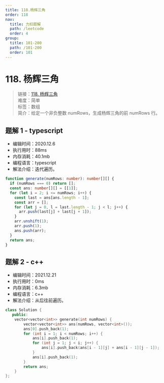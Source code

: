 ```yaml
---
title: 118.杨辉三角
order: 118
nav:
  title: 力扣题解
  path: /leetcode
  order: 4
group:
  title: 101-200
  path: /101-200
  order: 101
---
```


# 118. 杨辉三角

> 链接：[118. 杨辉三角](https://leetcode-cn.com/problems/pascals-triangle/)  
> 难度：简单  
> 标签：数组  
> 简介：给定一个非负整数 numRows，生成杨辉三角的前 numRows 行。

## 题解 1 - typescript

- 编辑时间：2020.12.6
- 执行用时：88ms
- 内存消耗：40.1mb
- 编程语言：typescript
- 解法介绍：迭代遍历。

```typescript
function generate(numRows: number): number[][] {
  if (numRows === 0) return [];
  const ans: number[][] = [[1]];
  for (let i = 2; i <= numRows; i++) {
    const last = ans[ans.length - 1];
    const arr = [];
    for (let j = 0, l = last.length - 1; j < l; j++) {
      arr.push(last[j] + last[j + 1]);
    }
    arr.unshift(1);
    arr.push(1);
    ans.push(arr);
  }
  return ans;
}
```
## 题解 2 - c++
- 编辑时间：2021.12.21
- 执行用时：0ms
- 内存消耗：6.3mb
- 编程语言：c++
- 解法介绍：从后往前遍历。
```c++
class Solution {
   public:
    vector<vector<int>> generate(int numRows) {
        vector<vector<int>> ans(numRows, vector<int>());
        ans[0].push_back(1);
        for (int i = 1; i < numRows; i++) {
            ans[i].push_back(1);
            for (int j = 1; j < i; j++) {
                ans[i].push_back(ans[i - 1][j] + ans[i - 1][j - 1]);
            }
            ans[i].push_back(1);
        }
        return ans;
    }
};
```
